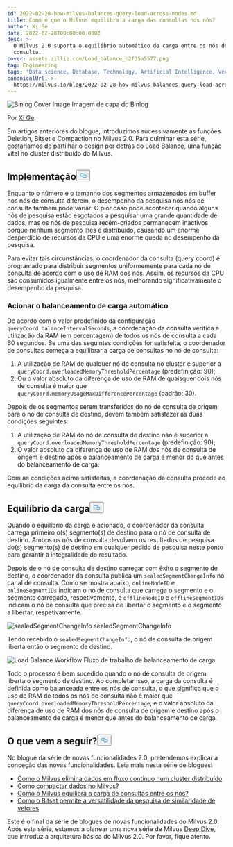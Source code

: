 ```yaml
---
id: 2022-02-28-how-milvus-balances-query-load-across-nodes.md
title: Como é que o Milvus equilibra a carga das consultas nos nós?
author: Xi Ge
date: 2022-02-28T00:00:00.000Z
desc: >-
  O Milvus 2.0 suporta o equilíbrio automático de carga entre os nós de
  consulta.
cover: assets.zilliz.com/Load_balance_b2f35a5577.png
tag: Engineering
tags: 'Data science, Database, Technology, Artificial Intelligence, Vector Management'
canonicalUrl: >-
  https://milvus.io/blog/2022-02-28-how-milvus-balances-query-load-across-nodes.md
---
```

<p>
  
   <span class="img-wrapper"> <img translate="no" src="https://assets.zilliz.com/Load_balance_b2f35a5577.png" alt="Binlog Cover Image" class="doc-image" id="binlog-cover-image" />
   </span> <span class="img-wrapper"> <span>Imagem de capa do Binlog</span> </span></p>
<p>Por <a href="https://github.com/xige-16">Xi Ge</a>.</p>
<p>Em artigos anteriores do blogue, introduzimos sucessivamente as funções Deletion, Bitset e Compaction no Milvus 2.0. Para culminar esta série, gostaríamos de partilhar o design por detrás do Load Balance, uma função vital no cluster distribuído do Milvus.</p>
<h2 id="Implementation" class="common-anchor-header">Implementação<button data-href="#Implementation" class="anchor-icon" translate="no">
      <svg translate="no"
        aria-hidden="true"
        focusable="false"
        height="20"
        version="1.1"
        viewBox="0 0 16 16"
        width="16"
      >
        <path
          fill="#0092E4"
          fill-rule="evenodd"
          d="M4 9h1v1H4c-1.5 0-3-1.69-3-3.5S2.55 3 4 3h4c1.45 0 3 1.69 3 3.5 0 1.41-.91 2.72-2 3.25V8.59c.58-.45 1-1.27 1-2.09C10 5.22 8.98 4 8 4H4c-.98 0-2 1.22-2 2.5S3 9 4 9zm9-3h-1v1h1c1 0 2 1.22 2 2.5S13.98 12 13 12H9c-.98 0-2-1.22-2-2.5 0-.83.42-1.64 1-2.09V6.25c-1.09.53-2 1.84-2 3.25C6 11.31 7.55 13 9 13h4c1.45 0 3-1.69 3-3.5S14.5 6 13 6z"
        ></path>
      </svg>
    </button></h2><p>Enquanto o número e o tamanho dos segmentos armazenados em buffer nos nós de consulta diferem, o desempenho da pesquisa nos nós de consulta também pode variar. O pior caso pode acontecer quando alguns nós de pesquisa estão esgotados a pesquisar uma grande quantidade de dados, mas os nós de pesquisa recém-criados permanecem inactivos porque nenhum segmento lhes é distribuído, causando um enorme desperdício de recursos da CPU e uma enorme queda no desempenho da pesquisa.</p>
<p>Para evitar tais circunstâncias, o coordenador da consulta (query coord) é programado para distribuir segmentos uniformemente para cada nó de consulta de acordo com o uso de RAM dos nós. Assim, os recursos da CPU são consumidos igualmente entre os nós, melhorando significativamente o desempenho da pesquisa.</p>
<h3 id="Trigger-automatic-load-balance" class="common-anchor-header">Acionar o balanceamento de carga automático</h3><p>De acordo com o valor predefinido da configuração <code translate="no">queryCoord.balanceIntervalSeconds</code>, a coordenação da consulta verifica a utilização da RAM (em percentagem) de todos os nós de consulta a cada 60 segundos. Se uma das seguintes condições for satisfeita, o coordenador de consultas começa a equilibrar a carga de consultas no nó de consulta:</p>
<ol>
<li>A utilização de RAM de qualquer nó de consulta no cluster é superior a <code translate="no">queryCoord.overloadedMemoryThresholdPercentage</code> (predefinição: 90);</li>
<li>Ou o valor absoluto da diferença de uso de RAM de quaisquer dois nós de consulta é maior que <code translate="no">queryCoord.memoryUsageMaxDifferencePercentage</code> (padrão: 30).</li>
</ol>
<p>Depois de os segmentos serem transferidos do nó de consulta de origem para o nó de consulta de destino, devem também satisfazer as duas condições seguintes:</p>
<ol>
<li>A utilização de RAM do nó de consulta de destino não é superior a <code translate="no">queryCoord.overloadedMemoryThresholdPercentage</code> (predefinição: 90);</li>
<li>O valor absoluto da diferença de uso de RAM dos nós de consulta de origem e destino após o balanceamento de carga é menor do que antes do balanceamento de carga.</li>
</ol>
<p>Com as condições acima satisfeitas, a coordenação da consulta procede ao equilíbrio da carga da consulta entre os nós.</p>
<h2 id="Load-balance" class="common-anchor-header">Equilíbrio da carga<button data-href="#Load-balance" class="anchor-icon" translate="no">
      <svg translate="no"
        aria-hidden="true"
        focusable="false"
        height="20"
        version="1.1"
        viewBox="0 0 16 16"
        width="16"
      >
        <path
          fill="#0092E4"
          fill-rule="evenodd"
          d="M4 9h1v1H4c-1.5 0-3-1.69-3-3.5S2.55 3 4 3h4c1.45 0 3 1.69 3 3.5 0 1.41-.91 2.72-2 3.25V8.59c.58-.45 1-1.27 1-2.09C10 5.22 8.98 4 8 4H4c-.98 0-2 1.22-2 2.5S3 9 4 9zm9-3h-1v1h1c1 0 2 1.22 2 2.5S13.98 12 13 12H9c-.98 0-2-1.22-2-2.5 0-.83.42-1.64 1-2.09V6.25c-1.09.53-2 1.84-2 3.25C6 11.31 7.55 13 9 13h4c1.45 0 3-1.69 3-3.5S14.5 6 13 6z"
        ></path>
      </svg>
    </button></h2><p>Quando o equilíbrio da carga é acionado, o coordenador da consulta carrega primeiro o(s) segmento(s) de destino para o nó de consulta de destino. Ambos os nós de consulta devolvem os resultados de pesquisa do(s) segmento(s) de destino em qualquer pedido de pesquisa neste ponto para garantir a integralidade do resultado.</p>
<p>Depois de o nó de consulta de destino carregar com êxito o segmento de destino, o coordenador da consulta publica um <code translate="no">sealedSegmentChangeInfo</code> no canal de consulta. Como se mostra abaixo, <code translate="no">onlineNodeID</code> e <code translate="no">onlineSegmentIDs</code> indicam o nó de consulta que carrega o segmento e o segmento carregado, respetivamente, e <code translate="no">offlineNodeID</code> e <code translate="no">offlineSegmentIDs</code> indicam o nó de consulta que precisa de libertar o segmento e o segmento a libertar, respetivamente.</p>
<p>
  
   <span class="img-wrapper"> <img translate="no" src="https://assets.zilliz.com/20220228_145413_f253cec15b.png" alt="sealedSegmentChangeInfo" class="doc-image" id="sealedsegmentchangeinfo" />
   </span> <span class="img-wrapper"> <span>sealedSegmentChangeInfo</span> </span></p>
<p>Tendo recebido o <code translate="no">sealedSegmentChangeInfo</code>, o nó de consulta de origem liberta então o segmento de destino.</p>
<p>
  
   <span class="img-wrapper"> <img translate="no" src="https://assets.zilliz.com/20220228_145436_2604bc57a5.png" alt="Load Balance Workflow" class="doc-image" id="load-balance-workflow" />
   </span> <span class="img-wrapper"> <span>Fluxo de trabalho de balanceamento de carga</span> </span></p>
<p>Todo o processo é bem sucedido quando o nó de consulta de origem liberta o segmento de destino. Ao completar isso, a carga da consulta é definida como balanceada entre os nós de consulta, o que significa que o uso de RAM de todos os nós de consulta não é maior que <code translate="no">queryCoord.overloadedMemoryThresholdPercentage</code>, e o valor absoluto da diferença de uso de RAM dos nós de consulta de origem e destino após o balanceamento de carga é menor que antes do balanceamento de carga.</p>
<h2 id="Whats-next" class="common-anchor-header">O que vem a seguir?<button data-href="#Whats-next" class="anchor-icon" translate="no">
      <svg translate="no"
        aria-hidden="true"
        focusable="false"
        height="20"
        version="1.1"
        viewBox="0 0 16 16"
        width="16"
      >
        <path
          fill="#0092E4"
          fill-rule="evenodd"
          d="M4 9h1v1H4c-1.5 0-3-1.69-3-3.5S2.55 3 4 3h4c1.45 0 3 1.69 3 3.5 0 1.41-.91 2.72-2 3.25V8.59c.58-.45 1-1.27 1-2.09C10 5.22 8.98 4 8 4H4c-.98 0-2 1.22-2 2.5S3 9 4 9zm9-3h-1v1h1c1 0 2 1.22 2 2.5S13.98 12 13 12H9c-.98 0-2-1.22-2-2.5 0-.83.42-1.64 1-2.09V6.25c-1.09.53-2 1.84-2 3.25C6 11.31 7.55 13 9 13h4c1.45 0 3-1.69 3-3.5S14.5 6 13 6z"
        ></path>
      </svg>
    </button></h2><p>No blogue da série de novas funcionalidades 2.0, pretendemos explicar a conceção das novas funcionalidades. Leia mais nesta série de blogues!</p>
<ul>
<li><a href="https://milvus.io/blog/2022-02-07-how-milvus-deletes-streaming-data-in-distributed-cluster.md">Como o Milvus elimina dados em fluxo contínuo num cluster distribuído</a></li>
<li><a href="https://milvus.io/blog/2022-2-21-compact.md">Como compactar dados no Milvus?</a></li>
<li><a href="https://milvus.io/blog/2022-02-28-how-milvus-balances-query-load-across-nodes.md">Como o Milvus equilibra a carga de consultas entre os nós?</a></li>
<li><a href="https://milvus.io/blog/2022-2-14-bitset.md">Como o Bitset permite a versatilidade da pesquisa de similaridade de vetores</a></li>
</ul>
<p>Este é o final da série de blogues de novas funcionalidades do Milvus 2.0. Após esta série, estamos a planear uma nova série de Milvus <a href="https://milvus.io/blog/deep-dive-1-milvus-architecture-overview.md">Deep Dive</a>, que introduz a arquitetura básica do Milvus 2.0. Por favor, fique atento.</p>
